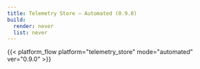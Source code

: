 ```yaml
---
title: Telemetry Store – Automated (0.9.0)
build:
  render: never
  list: never
---
```


{{< platform_flow platform="telemetry_store" mode="automated" ver="0.9.0" >}}